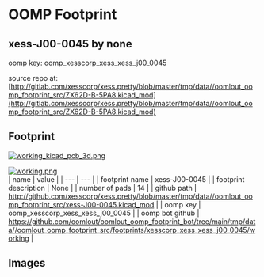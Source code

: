 # OOMP Footprint  
## xess-J00-0045  by none  
  
oomp key: oomp_xesscorp_xess_xess_j00_0045  
  
source repo at: [http://gitlab.com/xesscorp/xess.pretty/blob/master/tmp/data//oomlout_oomp_footprint_src/ZX62D-B-5PA8.kicad_mod](http://gitlab.com/xesscorp/xess.pretty/blob/master/tmp/data//oomlout_oomp_footprint_src/ZX62D-B-5PA8.kicad_mod)  
## Footprint  
  
[![working_kicad_pcb_3d.png](working_kicad_pcb_3d_600.png)](working_kicad_pcb_3d.png)  
  
[![working.png](working_600.png)](working.png)  
| name | value | 
| --- | --- | 
| footprint name | xess-J00-0045 | 
| footprint description | None | 
| number of pads | 14 | 
| github path | http://github.com/xesscorp/xess.pretty/blob/master/tmp/data//oomlout_oomp_footprint_src/xess-J00-0045.kicad_mod | 
| oomp key | oomp_xesscorp_xess_xess_j00_0045 | 
| oomp bot github | https://github.com/oomlout/oomlout_oomp_footprint_bot/tree/main/tmp/data//oomlout_oomp_footprint_src/footprints/xesscorp_xess_xess_j00_0045/working | 
## Images  
